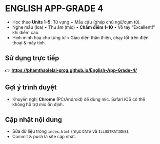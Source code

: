 # ENGLISH APP-GRADE 4

- Học theo **Units 1–5**: Từ vựng + Mẫu câu (ghép chủ ngữ/cụm từ).
- Nghe mẫu (loa) • Thu âm (mic) • **Chấm điểm 1–10** • Vỗ tay “Excellent!” khi điểm cao.
- Hình minh hoạ cho từng từ • Giao diện thân thiện, chạy tốt trên điện thoại & máy tính.

## Sử dụng trực tiếp
👉 **https://phamthaolelai-prog.github.io/English-App-Grade-4/**

## Gợi ý trình duyệt
- Khuyến nghị **Chrome** (PC/Android) để dùng mic. Safari iOS có thể không hỗ trợ mic ổn định.

## Cập nhật nội dung
- Sửa dữ liệu trong `index.html` (mục `DATA` và `ILLUSTRATIONS`).
- Commit & push là site cập nhật.
